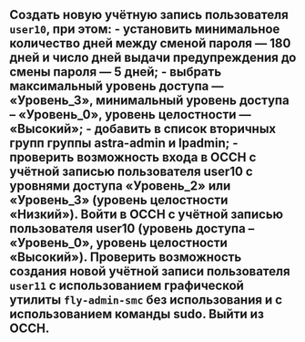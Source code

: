 ## Создать новую учётную запись пользователя `user10`, при этом: - установить минимальное количество дней между сменой пароля — 180 дней и число дней выдачи предупреждения до смены пароля — 5 дней; - выбрать максимальный уровень доступа — «Уровень_3», минимальный уровень доступа – «Уровень_0», уровень целостности — «Высокий»; - добавить в список вторичных групп группы astra-admin и lpadmin; - проверить возможность входа в ОССН с учётной записью пользователя user10 с уровнями доступа «Уровень_2» или «Уровень_3» (уровень целостности «Низкий»). Войти в ОССН с учётной записью пользователя user10 (уровень доступа – «Уровень_0», уровень целостности «Высокий»). Проверить возможность создания новой учётной записи пользователя `user11` с использованием графической утилиты `fly-admin-smc` без использования и с использованием команды sudo. Выйти из ОССН.

